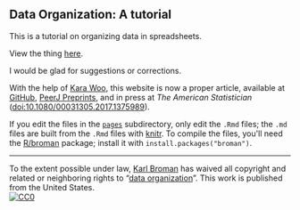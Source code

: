 ## Data Organization: A tutorial

This is a tutorial on organizing data in spreadsheets.

View the thing [here](http://kbroman.org/dataorg).

I would be glad for suggestions or corrections.

With the help of [Kara Woo](https://karawoo.com), this website is now
a proper article, available at
[GitHub](https://github.com/kbroman/Paper_DataOrg),
[PeerJ Preprints](https://peerj.com/preprints/3183/), and in press at
_The American Statistician_
([doi:10.1080/00031305.2017.1375989](https://doi.org/10.1080/00031305.2017.1375989)).

If you edit the files in the
[`pages`](https://github.com/kbroman/dataorg/tree/gh-pages/pages)
subdirectory, only edit the `.Rmd` files; the `.md` files are built
from the `.Rmd` files with [knitr](http://yihui.name/knitr/).  To
compile the files, you'll need the
[R/broman](https://github.com/kbroman/broman) package; install it with
`install.packages("broman")`.

---

To the extent possible under law,
[Karl Broman](http://github.com/kbroman)
has waived all copyright and related or neighboring rights to
&ldquo;[data organization](http://github.com/kbroman/dataorg)&rdquo;.
This work is published from the United States.
<br/>
[![CC0](http://i.creativecommons.org/p/zero/1.0/88x31.png)](http://creativecommons.org/publicdomain/zero/1.0/)
